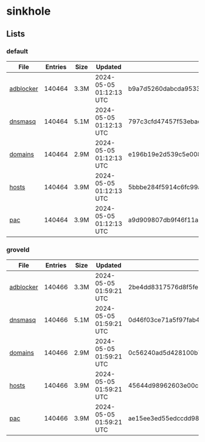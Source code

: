 # sinkhole

## Lists

### default

|File|Entries|Size|Updated|Hash|
|-|-|-|-|-|
|[adblocker](https://raw.githubusercontent.com/groveld/sinkhole/lists/default/adblocker.txt)|140464|3.3M|2024-05-05 01:12:13 UTC|b9a7d5260dabcda9533a662699e87badafa811cf62d7395d072cb7c7097046c5|
|[dnsmasq](https://raw.githubusercontent.com/groveld/sinkhole/lists/default/dnsmasq.txt)|140464|5.1M|2024-05-05 01:12:13 UTC|797c3cfd47457f53ebac0a97af8472198087823f0d874258f8a2a835be21ca13|
|[domains](https://raw.githubusercontent.com/groveld/sinkhole/lists/default/domains.txt)|140464|2.9M|2024-05-05 01:12:13 UTC|e196b19e2d539c5e008c12cbf85ef0a40cb5a8d0ed2599a22b16c2f52baa4e29|
|[hosts](https://raw.githubusercontent.com/groveld/sinkhole/lists/default/hosts.txt)|140464|3.9M|2024-05-05 01:12:13 UTC|5bbbe284f5914c6fc99abfc7d7c12e8ded9e908c81c4912dd716c14c65180904|
|[pac](https://raw.githubusercontent.com/groveld/sinkhole/lists/default/pac.txt)|140464|3.9M|2024-05-05 01:12:13 UTC|a9d909807db9f46f11a985122d1c24e2bfbd6efc3038635de496a8a7017f5c26|

### groveld

|File|Entries|Size|Updated|Hash|
|-|-|-|-|-|
|[adblocker](https://raw.githubusercontent.com/groveld/sinkhole/lists/groveld/adblocker.txt)|140466|3.3M|2024-05-05 01:59:21 UTC|2be4dd8317576d8f5fe6a8a127c7a4572945d4e6e637c8f77cb0122392b0f5ca|
|[dnsmasq](https://raw.githubusercontent.com/groveld/sinkhole/lists/groveld/dnsmasq.txt)|140466|5.1M|2024-05-05 01:59:21 UTC|0d46f03ce71a5f97fab4e7d74067a220940bd3d264553a772ee41747b294edd8|
|[domains](https://raw.githubusercontent.com/groveld/sinkhole/lists/groveld/domains.txt)|140466|2.9M|2024-05-05 01:59:21 UTC|0c56240ad5d428100b7b3754ac0d136118b1d802d18069e2708d912dd10edbce|
|[hosts](https://raw.githubusercontent.com/groveld/sinkhole/lists/groveld/hosts.txt)|140466|3.9M|2024-05-05 01:59:21 UTC|45644d98962603e00ce786e81199faff6a8e0ef12664b7db4a1fb67e4d2b23c5|
|[pac](https://raw.githubusercontent.com/groveld/sinkhole/lists/groveld/pac.txt)|140466|3.9M|2024-05-05 01:59:21 UTC|ae15ee3ed55edccdd98f90d98e798b2e3f9aa0c377a714475b35d55513a5a1ff|
